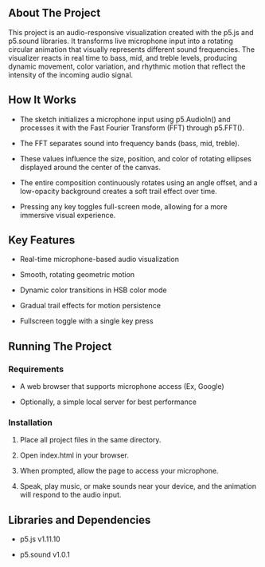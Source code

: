 ## **About The Project**

  This project is an audio-responsive visualization created with the p5.js and p5.sound libraries. It transforms live microphone input into a rotating circular animation that visually represents different sound frequencies.
The visualizer reacts in real time to bass, mid, and treble levels, producing dynamic movement, color variation, and rhythmic motion that reflect the intensity of the incoming audio signal.

## **How It Works**

- The sketch initializes a microphone input using p5.AudioIn() and processes it with the Fast Fourier Transform (FFT) through p5.FFT().

- The FFT separates sound into frequency bands (bass, mid, treble).

- These values influence the size, position, and color of rotating ellipses displayed around the center of the canvas.

- The entire composition continuously rotates using an angle offset, and a low-opacity background creates a soft trail effect over time.

- Pressing any key toggles full-screen mode, allowing for a more immersive visual experience.

## **Key Features**

- Real-time microphone-based audio visualization

- Smooth, rotating geometric motion
  
- Dynamic color transitions in HSB color mode
  
- Gradual trail effects for motion persistence
  
- Fullscreen toggle with a single key press

## **Running The Project**

### Requirements

- A web browser that supports microphone access (Ex, Google)

- Optionally, a simple local server for best performance

### Installation

1. Place all project files in the same directory.

2. Open index.html in your browser.

3. When prompted, allow the page to access your microphone.

4. Speak, play music, or make sounds near your device, and the animation will respond to the audio input.

## Libraries and Dependencies

- p5.js v1.11.10

- p5.sound v1.0.1
